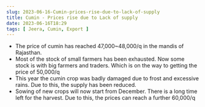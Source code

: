 ```yaml
---
slug: 2023-06-16-Cumin-prices-rise-due-to-lack-of-supply
title: Cumin - Prices rise due to Lack of supply
date: 2023-06-16T18:29
tags: [ Jeera, Cumin, Export ] 
--- 
```

- The price of cumin has reached 47,000~48,000/q in the mandis of Rajasthan.
- Most of the stock of small farmers has been exhausted. Now some stock is with big farmers and traders. Which is on the way to getting the price of 50,000/q
- This year the cumin crop was badly damaged due to frost and excessive rains. Due to this, the supply has been reduced.
- Sowing of new crops will now start from December. There is a long time left for the harvest. Due to this, the prices can reach a further 60,000/q

